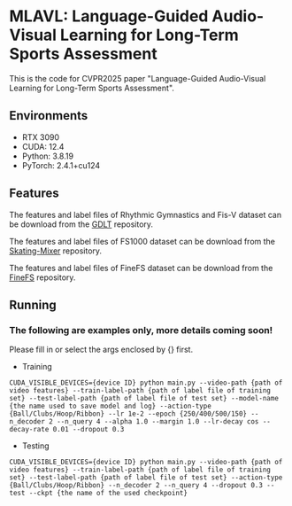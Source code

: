 # MLAVL: Language-Guided Audio-Visual Learning for Long-Term Sports Assessment

This is the code for CVPR2025 paper "Language-Guided Audio-Visual Learning for Long-Term Sports Assessment".

## Environments

- RTX 3090
- CUDA: 12.4
- Python: 3.8.19
- PyTorch: 2.4.1+cu124

## Features

The features and label files of Rhythmic Gymnastics and Fis-V dataset can be download from the [GDLT](https://github.com/xuangch/CVPR22_GDLT) repository.

The features and label files of FS1000 dataset can be download from the [Skating-Mixer](https://github.com/AndyFrancesco29/Audio-Visual-Figure-Skating) repository.

The features and label files of FineFS dataset can be download from the [FineFS](https://github.com/yanliji/FineFS-dataset) repository.

## Running
### The following are examples only, more details coming soon!

Please fill in or select the args enclosed by {} first.

- Training

```
CUDA_VISIBLE_DEVICES={device ID} python main.py --video-path {path of video features} --train-label-path {path of label file of training set} --test-label-path {path of label file of test set} --model-name {the name used to save model and log} --action-type {Ball/Clubs/Hoop/Ribbon} --lr 1e-2 --epoch {250/400/500/150} --n_decoder 2 --n_query 4 --alpha 1.0 --margin 1.0 --lr-decay cos --decay-rate 0.01 --dropout 0.3
```

- Testing

```
CUDA_VISIBLE_DEVICES={device ID} python main.py --video-path {path of video features} --train-label-path {path of label file of training set} --test-label-path {path of label file of test set} --action-type {Ball/Clubs/Hoop/Ribbon} --n_decoder 2 --n_query 4 --dropout 0.3 --test --ckpt {the name of the used checkpoint}
```